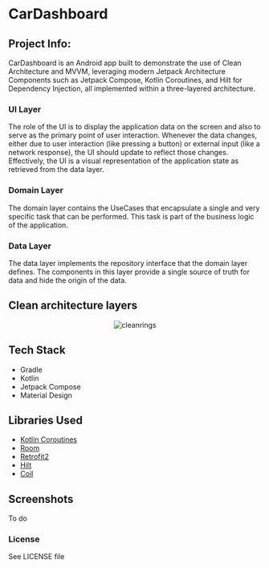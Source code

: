 # CarDashboard


## Project Info:
CarDashboard is an Android app built to demonstrate the use of Clean Architecture and MVVM, leveraging modern Jetpack Architecture Components such as Jetpack Compose, Kotlin Coroutines, and Hilt for Dependency Injection, all implemented within a three-layered architecture.


### UI Layer

The role of the UI is to display the application data on the screen and also to serve as the primary point of user interaction. Whenever the data changes, either due to user interaction (like pressing a button) or external input (like a network response), the UI should update to reflect those changes. Effectively, the UI is a visual representation of the application state as retrieved from the data layer.


### Domain Layer

The domain layer contains the UseCases that encapsulate a single and very specific task that can be performed. This task is part of the business logic of the application. 


### Data Layer

The data layer implements the repository interface that the domain layer defines. The components in this layer provide a single source of truth for data and hide the origin of the data.


## Clean architecture layers

<p align="center">
    <img src="https://github.com/user-attachments/assets/19a0f686-86cc-4ccc-ad2e-5c80f7a7a533" alt="cleanrings"/>
</p>

## Tech Stack

* Gradle
* Kotlin
* Jetpack Compose
* Material Design


## Libraries Used

* [Kotlin Coroutines](https://developer.android.com/kotlin/coroutines)
* [Room](https://developer.android.com/topic/libraries/architecture/room)
* [Retrofit2](https://square.github.io/retrofit/)
* [Hilt](https://developer.android.com/training/dependency-injection/hilt-android)
* [Coil](https://coil-kt.github.io/coil/compose/)


## Screenshots

To do

### License

See LICENSE file

